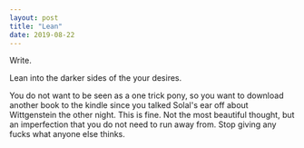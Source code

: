 ```yaml
---
layout: post
title: "Lean"
date: 2019-08-22
---
```


Write.

Lean into the darker sides of the your desires.

You do not want to be seen as a one trick pony, so you want to download another book to the kindle since you talked Solal's ear off about Wittgenstein the other night. This is fine. Not the most beautiful thought, but an imperfection that you do not need to run away from. Stop giving any fucks what anyone else thinks.